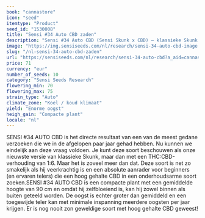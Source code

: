 ```yaml
---
book: "cannastore"
icon: "seed"
itemtype: "Product"
seed_id: "1530008"
title: "Sensi #34 Auto CBD zaden"
description: "Sensi #34 Auto CBD (Sensi Skunk x CBD) – klassieke Skunk gekruist met een uitstekende CBD-cultivar voor succes op elk ervaringsniveau. Koop Sensi #34 zaden hier."
image: "https://img.sensiseeds.com/nl/research/sensi-34-auto-cbd-image.png"
slug: "/nl-sensi-34-auto-cbd-zaden"
url: "https://sensiseeds.com/nl/research/sensi-34-auto-cbd?a_aid=cannastore"
price: 71
currency: "eur"
number_of_seeds: 10
category: "Sensi Seeds Research"
flowering_min: 70
flowering_max: 75
strain_type: "Auto"
climate_zone: "Koel / koud klimaat"
yield: "Enorme oogst"
heigh_gain: "Compacte plant"
locale: "nl"
---
```

SENSI #34 AUTO CBD is het directe resultaat van een van de meest gedane verzoeken die we in de afgelopen paar jaar gehad hebben. Nu kunnen we eindelijk aan deze vraag voldoen. Je kunt deze soort beschouwen als onze nieuwste versie van klassieke Skunk, maar dan met een THC:CBD-verhouding van 1:6. Maar het is zoveel meer dan dat. Deze soort is net zo smakelijk als hij veerkrachtig is en een absolute aanrader voor beginners (en ervaren telers) die een hoog gehalte CBD in een onderhoudsarme soort zoeken.SENSI #34 AUTO CBD is een compacte plant met een gemiddelde hoogte van 90 cm en omdat hij zelfbloeiend is, kan hij zowel binnen als buiten geteeld worden. De oogst is echter groter dan gemiddeld en een toegewijde teler kan met minimale inspanning meerdere oogsten per jaar krijgen. Er is nog nooit zon geweldige soort met hoog gehalte CBD geweest!
